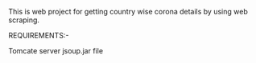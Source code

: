 This is web project for getting country wise corona details by using web scraping.

REQUIREMENTS:-

Tomcate server
jsoup.jar file
